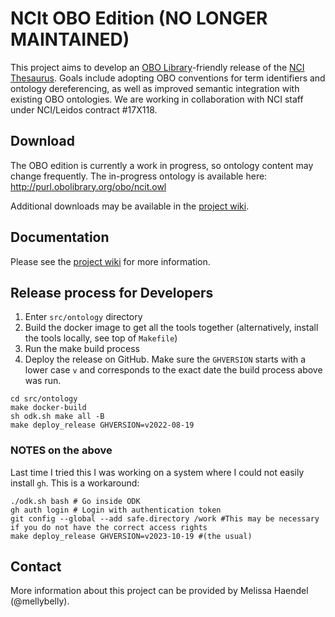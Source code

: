 # NCIt OBO Edition (NO LONGER MAINTAINED)

This project aims to develop an [OBO Library](http://obofoundry.org)-friendly release of the [NCI Thesaurus](https://ncit.nci.nih.gov/ncitbrowser/). Goals include adopting OBO conventions for term identifiers and ontology dereferencing, as well as improved semantic integration with existing OBO ontologies. We are working in collaboration with NCI staff under NCI/Leidos contract #17X118.

## Download
The OBO edition is currently a work in progress, so ontology content may change frequently. The in-progress ontology is available here: http://purl.obolibrary.org/obo/ncit.owl

Additional downloads may be available in the [project wiki](https://github.com/NCI-Thesaurus/thesaurus-obo-edition/wiki).

## Documentation
Please see the [project wiki](https://github.com/NCI-Thesaurus/thesaurus-obo-edition/wiki) for more information.

## Release process for Developers

1. Enter `src/ontology` directory
1. Build the docker image to get all the tools together (alternatively, install the tools locally, see top of `Makefile`)
1. Run the make build process
1. Deploy the release on GitHub. Make sure the `GHVERSION` starts with a lower case `v` and corresponds to the exact date the build process above was run.

```
cd src/ontology
make docker-build
sh odk.sh make all -B
make deploy_release GHVERSION=v2022-08-19
```
### NOTES on the above

Last time I tried this I was working on a system where I could not easily install `gh`. This is a workaround:

```
./odk.sh bash # Go inside ODK
gh auth login # Login with authentication token
git config --global --add safe.directory /work #This may be necessary if you do not have the correct access rights
make deploy_release GHVERSION=v2023-10-19 #(the usual)
```

## Contact
More information about this project can be provided by Melissa Haendel (@mellybelly).
